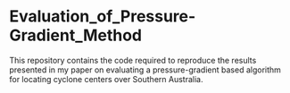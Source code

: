 # Evaluation_of_Pressure-Gradient_Method
This repository contains the code required to reproduce the results presented in my paper on evaluating a pressure-gradient based algorithm for locating cyclone centers over Southern Australia.
